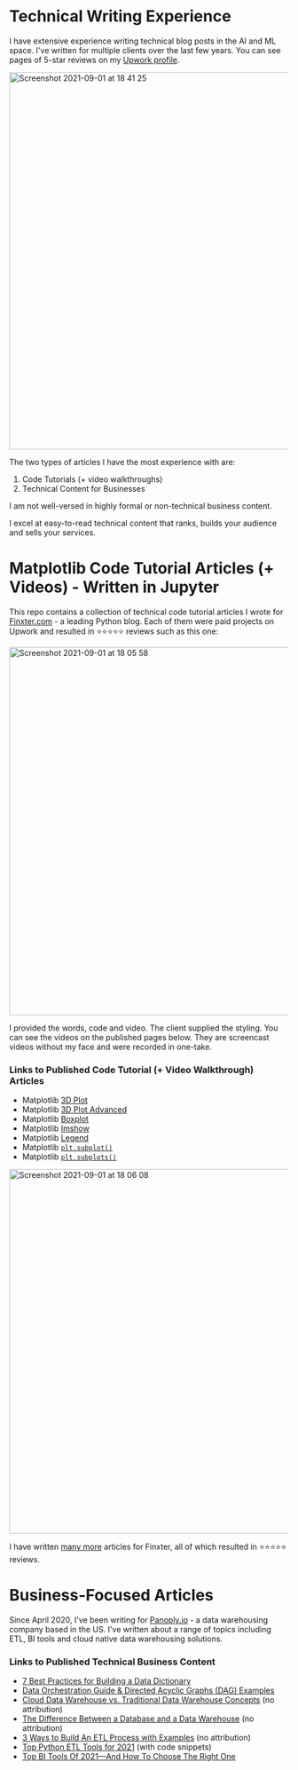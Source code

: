 # Technical Writing Experience

I have extensive experience writing technical blog posts in the AI and ML space. I've written for multiple clients over the last few years. You can see pages of 5-star reviews on my [Upwork profile](https://www.upwork.com/freelancers/~01153ca9fd0099730e).

<img width="680" alt="Screenshot 2021-09-01 at 18 41 25" src="https://user-images.githubusercontent.com/51246969/131710340-87a83dd4-4a6f-49fe-b65e-6af308e2b520.png">

The two types of articles I have the most experience with are:
1. Code Tutorials (+ video walkthroughs)
2. Technical Content for Businesses

I am not well-versed in highly formal or non-technical business content. 

I excel at easy-to-read technical content that ranks, builds your audience and sells your services. 

# Matplotlib Code Tutorial Articles (+ Videos) - Written in Jupyter

This repo contains a collection of technical code tutorial articles I wrote for [Finxter.com](https://blog.finxter.com/) - a leading Python blog. Each of them were paid projects on Upwork and resulted in ⭐⭐⭐⭐⭐ reviews such as this one:

<img width="664" alt="Screenshot 2021-09-01 at 18 05 58" src="https://user-images.githubusercontent.com/51246969/131705518-41ba384e-9cce-4846-b202-2fed0005a6ba.png">

I provided the words, code and video. The client supplied the styling. You can see the videos on the published pages below. They are screencast videos without my face and were recorded in one-take.

### Links to Published Code Tutorial (+ Video Walkthrough) Articles

* Matplotlib [3D Plot](https://blog.finxter.com/matplotlib-3d-plot-full/)
* Matplotlib [3D Plot Advanced](https://blog.finxter.com/matplotlib-3d-plot-advanced/)
* Matplotlib [Boxplot](https://blog.finxter.com/matplotlib-boxplot/)
* Matplotlib [Imshow](https://blog.finxter.com/matplotlib-imshow/)
* Matplotlib [Legend](https://blog.finxter.com/matplotlib-legend/)
* Matplotlib [`plt.subplot()`](https://blog.finxter.com/matplotlib-subplot/)
* Matplotlib [`plt.subplots()`](https://blog.finxter.com/matplotlib-subplots/)

<img width="657" alt="Screenshot 2021-09-01 at 18 06 08" src="https://user-images.githubusercontent.com/51246969/131705542-869a51b5-8325-4482-9973-083b10af225c.png">

I have written [many more](https://blog.finxter.com/author/adam) articles for Finxter, all of which resulted in ⭐⭐⭐⭐⭐ reviews. 

# Business-Focused Articles

Since April 2020, I've been writing for [Panoply.io](https://panoply.io/) - a data warehousing company based in the US. I've written about a range of topics including ETL, BI tools and cloud native data warehousing solutions.

### Links to Published Technical Business Content

* [7 Best Practices for Building a Data Dictionary](https://blog.panoply.io/data-dictionary-best-practices)
* [Data Orchestration Guide & Directed Acyclic Graphs (DAG) Examples](https://blog.panoply.io/data-orchestration-and-directed-acyclic-graphs)
* [Cloud Data Warehouse vs. Traditional Data Warehouse Concepts](https://panoply.io/data-warehouse-guide/data-warehouse-concepts-traditional-vs-cloud/) (no attribution)
* [The Difference Between a Database and a Data Warehouse](https://panoply.io/data-warehouse-guide/the-difference-between-a-database-and-a-data-warehouse/) (no attribution)
* [3 Ways to Build An ETL Process with Examples](https://panoply.io/data-warehouse-guide/3-ways-to-build-an-etl-process/) (no attribution)
* [Top Python ETL Tools for 2021](https://blog.panoply.io/top-9-python-etl-tools-and-when-to-use-them) (with code snippets)
* [Top BI Tools Of 2021—And How To Choose The Right One](https://blog.panoply.io/top-25-business-intelligence-tools-and-how-to-decide)
